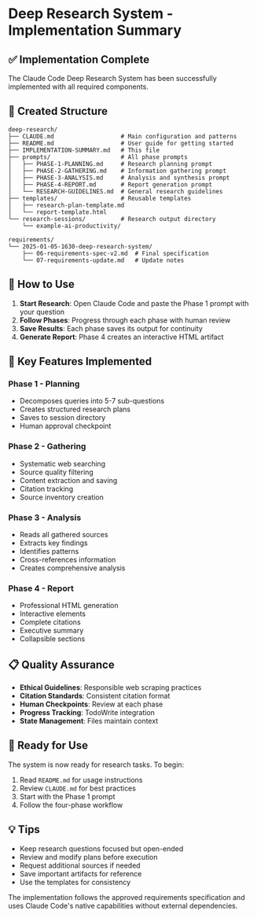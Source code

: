 # Deep Research System - Implementation Summary

## ✅ Implementation Complete

The Claude Code Deep Research System has been successfully implemented with all required components.

## 📁 Created Structure

```
deep-research/
├── CLAUDE.md                   # Main configuration and patterns
├── README.md                   # User guide for getting started
├── IMPLEMENTATION-SUMMARY.md   # This file
├── prompts/                    # All phase prompts
│   ├── PHASE-1-PLANNING.md     # Research planning prompt
│   ├── PHASE-2-GATHERING.md    # Information gathering prompt
│   ├── PHASE-3-ANALYSIS.md     # Analysis and synthesis prompt
│   ├── PHASE-4-REPORT.md       # Report generation prompt
│   └── RESEARCH-GUIDELINES.md  # General research guidelines
├── templates/                  # Reusable templates
│   ├── research-plan-template.md
│   └── report-template.html
└── research-sessions/          # Research output directory
    └── example-ai-productivity/

requirements/
└── 2025-01-05-1630-deep-research-system/
    ├── 06-requirements-spec-v2.md  # Final specification
    └── 07-requirements-update.md   # Update notes
```

## 🚀 How to Use

1. **Start Research**: Open Claude Code and paste the Phase 1 prompt with your question
2. **Follow Phases**: Progress through each phase with human review
3. **Save Results**: Each phase saves its output for continuity
4. **Generate Report**: Phase 4 creates an interactive HTML artifact

## 🔑 Key Features Implemented

### Phase 1 - Planning
- Decomposes queries into 5-7 sub-questions
- Creates structured research plans
- Saves to session directory
- Human approval checkpoint

### Phase 2 - Gathering  
- Systematic web searching
- Source quality filtering
- Content extraction and saving
- Citation tracking
- Source inventory creation

### Phase 3 - Analysis
- Reads all gathered sources
- Extracts key findings
- Identifies patterns
- Cross-references information
- Creates comprehensive analysis

### Phase 4 - Report
- Professional HTML generation
- Interactive elements
- Complete citations
- Executive summary
- Collapsible sections

## 📋 Quality Assurance

- **Ethical Guidelines**: Responsible web scraping practices
- **Citation Standards**: Consistent citation format
- **Human Checkpoints**: Review at each phase
- **Progress Tracking**: TodoWrite integration
- **State Management**: Files maintain context

## 🎯 Ready for Use

The system is now ready for research tasks. To begin:

1. Read `README.md` for usage instructions
2. Review `CLAUDE.md` for best practices
3. Start with the Phase 1 prompt
4. Follow the four-phase workflow

## 💡 Tips

- Keep research questions focused but open-ended
- Review and modify plans before execution
- Request additional sources if needed
- Save important artifacts for reference
- Use the templates for consistency

The implementation follows the approved requirements specification and uses Claude Code's native capabilities without external dependencies.
